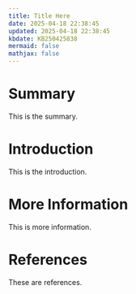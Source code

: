 ```yaml
---
title: Title Here
date: 2025-04-18 22:38:45
updated: 2025-04-18 22:38:45
kbdate: KB250425838
mermaid: false
mathjax: false
---
```


# Summary

This is the summary.

# Introduction

This is the introduction.

# More Information

This is more information.

# References

These are references.

